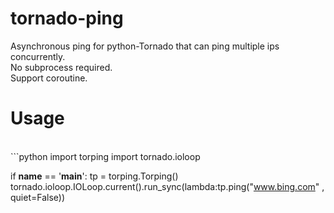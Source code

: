 # tornado-ping
Asynchronous ping for python-Tornado that can ping multiple ips concurrently.<br>
No subprocess required.<br>
Support coroutine.<br>
# Usage
<br>
```python
import torping
import tornado.ioloop

if __name__ == '__main__':
    tp = torping.Torping()
    tornado.ioloop.IOLoop.current().run_sync(lambda:tp.ping("www.bing.com" , quiet=False))
```
